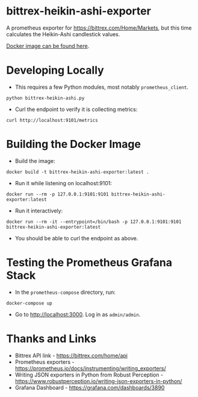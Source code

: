 # bittrex-heikin-ashi-exporter

A prometheus exporter for <https://bittrex.com/Home/Markets>, but this time calculates the Heikin-Ashi candlestick values.

[Docker image can be found here](https://hub.docker.com/r/bcawthra/bittrex-heikin-ashi-exporter/).

# Developing Locally

- This requires a few Python modules, most notably `prometheus_client`.

```
python bittrex-heikin-ashi.py
```

- Curl the endpoint to verify it is collecting metrics:

```
curl http://localhost:9101/metrics
```

# Building the Docker Image

- Build the image:

```
docker build -t bittrex-heikin-ashi-exporter:latest .
```

- Run it while listening on localhost:9101:

```
docker run --rm -p 127.0.0.1:9101:9101 bittrex-heikin-ashi-exporter:latest
```

- Run it interactively:

```
docker run --rm -it --entrypoint=/bin/bash -p 127.0.0.1:9101:9101 bittrex-heikin-ashi-exporter:latest
```

- You should be able to curl the endpoint as above.

# Testing the Prometheus Grafana Stack

- In the `prometheus-compose` directory, run:

```
docker-compose up
```

- Go to <http://localhost:3000>.  Log in as `admin/admin`. 

# Thanks and Links

- Bittrex API link - <https://bittrex.com/home/api>
- Prometheus exporters - <https://prometheus.io/docs/instrumenting/writing_exporters/>
- Writing JSON exporters in Python from Robust Perception - <https://www.robustperception.io/writing-json-exporters-in-python/>
- Grafana Dashboard - <https://grafana.com/dashboards/3890>

